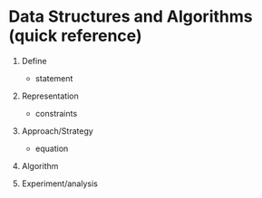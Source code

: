 # Data Structures and Algorithms (quick reference)

1. Define
    - statement
2. Representation
    - constraints
3. Approach/Strategy
    - equation
4. Algorithm

5. Experiment/analysis